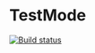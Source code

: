# TestMode
[![Build status](https://ci.appveyor.com/api/projects/status/4jv0rq5ipagwpcb9?svg=true)](https://ci.appveyor.com/project/KateKomratova/testmode)
